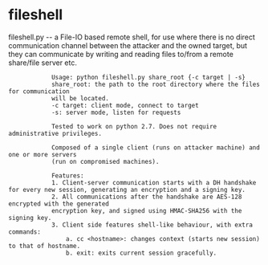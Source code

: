 # fileshell
fileshell.py -- a File-IO based remote shell, for use where there is no direct communication
				channel between the attacker and the owned target, but they can communicate
				by writing and reading files to/from a remote share/file server etc.
				
				Usage: python fileshell.py share_root {-c target | -s}
				share_root: the path to the root directory where the files for communication
				will be located.
				-c target: client mode, connect to target
				-s: server mode, listen for requests

				Tested to work on python 2.7. Does not require administrative privileges.

				Composed of a single client (runs on attacker machine) and one or more servers
				(run on compromised machines).

				Features:
				1. Client-server communication starts with a DH handshake for every new session, generating an encryption and a signing key.
				2. All communications after the handshake are AES-128 encrypted with the generated
				encryption key, and signed using HMAC-SHA256 with the signing key.
				3. Client side features shell-like behaviour, with extra commands:
					a. cc <hostname>: changes context (starts new session) to that of hostname.
					b. exit: exits current session gracefully.
					
